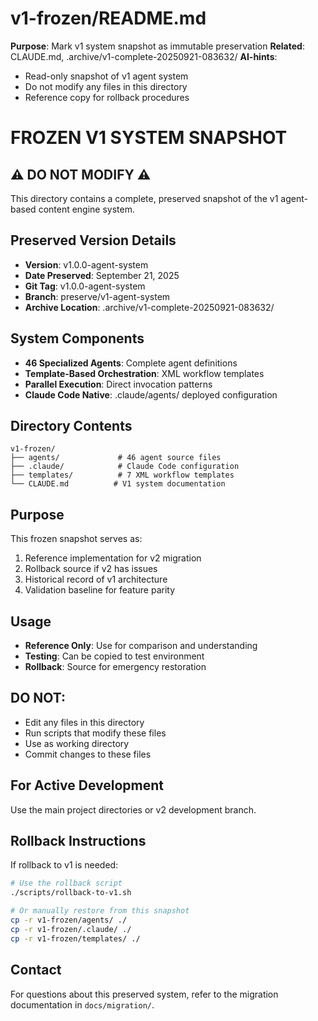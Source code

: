# v1-frozen/README.md
**Purpose**: Mark v1 system snapshot as immutable preservation
**Related**: CLAUDE.md, .archive/v1-complete-20250921-083632/
**AI-hints**:
- Read-only snapshot of v1 agent system
- Do not modify any files in this directory
- Reference copy for rollback procedures

# FROZEN V1 SYSTEM SNAPSHOT

## ⚠️ DO NOT MODIFY ⚠️

This directory contains a complete, preserved snapshot of the v1 agent-based content engine system.

## Preserved Version Details
- **Version**: v1.0.0-agent-system
- **Date Preserved**: September 21, 2025
- **Git Tag**: v1.0.0-agent-system
- **Branch**: preserve/v1-agent-system
- **Archive Location**: .archive/v1-complete-20250921-083632/

## System Components
- **46 Specialized Agents**: Complete agent definitions
- **Template-Based Orchestration**: XML workflow templates
- **Parallel Execution**: Direct invocation patterns
- **Claude Code Native**: .claude/agents/ deployed configuration

## Directory Contents
```
v1-frozen/
├── agents/             # 46 agent source files
├── .claude/            # Claude Code configuration
├── templates/          # 7 XML workflow templates
└── CLAUDE.md          # V1 system documentation
```

## Purpose
This frozen snapshot serves as:
1. Reference implementation for v2 migration
2. Rollback source if v2 has issues
3. Historical record of v1 architecture
4. Validation baseline for feature parity

## Usage
- **Reference Only**: Use for comparison and understanding
- **Testing**: Can be copied to test environment
- **Rollback**: Source for emergency restoration

## DO NOT:
- Edit any files in this directory
- Run scripts that modify these files
- Use as working directory
- Commit changes to these files

## For Active Development
Use the main project directories or v2 development branch.

## Rollback Instructions
If rollback to v1 is needed:
```bash
# Use the rollback script
./scripts/rollback-to-v1.sh

# Or manually restore from this snapshot
cp -r v1-frozen/agents/ ./
cp -r v1-frozen/.claude/ ./
cp -r v1-frozen/templates/ ./
```

## Contact
For questions about this preserved system, refer to the migration documentation in `docs/migration/`.